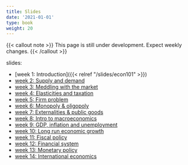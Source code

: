 ```yaml
---
title: Slides
date: '2021-01-01'
type: book
weight: 20
---
```


{{< callout note >}} This page is still under development. Expect weekly changes. {{< /callout >}}

slides:

- [week 1: Introduction]({{< relref "/slides/econ101" >}})
- [week 2: Supply and demand](https://krisna.netlify.app/slides/econ101/week2)
- [week 3: Meddling with the market](https://krisna.netlify.app/slides/econ101/week3)
- [week 4: Elasticities and taxation](https://krisna.netlify.app/slides/econ101/week4)
- [week 5: Firm problem](https://krisna.netlify.app/slides/econ101/week5)
- [week 6: Monopoly & oligopoly](https://krisna.netlify.app/slides/econ101/week6)
- [week 7: Externalities & public goods]()
- [week 8: Intro to macroeconomics]()
- [week 9: GDP, inflation and unemployment]()
- [week 10: Long run economic growth]()
- [week 11: Fiscal policy]()
- [week 12: Financial system]()
- [week 13: Monetary policy]()
- [week 14: International economics]()